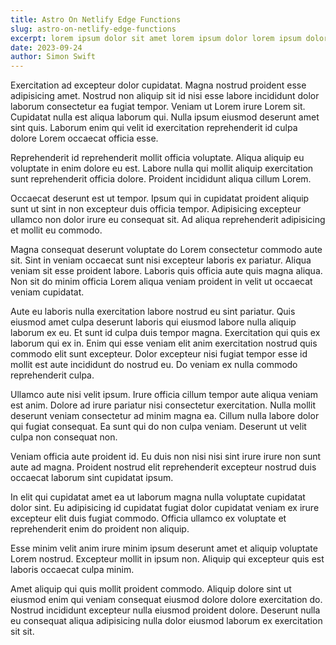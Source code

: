 ```yaml
---
title: Astro On Netlify Edge Functions
slug: astro-on-netlify-edge-functions
excerpt: lorem ipsum dolor sit amet lorem ipsum dolor lorem ipsum dolor lorem ipsum dolor lorem ipsum dolor lorem ipsum dolor lorem ipsum dolor lorem lorem ipsum dolor lorem ipsum dolor ips
date: 2023-09-24
author: Simon Swift
---
```


Exercitation ad excepteur dolor cupidatat. Magna nostrud proident esse adipisicing amet. Nostrud non aliquip sit id nisi esse labore incididunt dolor laborum consectetur ea fugiat tempor. Veniam ut Lorem irure Lorem sit. Cupidatat nulla est aliqua laborum qui. Nulla ipsum eiusmod deserunt amet sint quis. Laborum enim qui velit id exercitation reprehenderit id culpa dolore Lorem occaecat officia esse.

Reprehenderit id reprehenderit mollit officia voluptate. Aliqua aliquip eu voluptate in enim dolore eu est. Labore nulla qui mollit aliquip exercitation sunt reprehenderit officia dolore. Proident incididunt aliqua cillum Lorem.

Occaecat deserunt est ut tempor. Ipsum qui in cupidatat proident aliquip sunt ut sint in non excepteur duis officia tempor. Adipisicing excepteur ullamco non dolor irure eu consequat sit. Ad aliqua reprehenderit adipisicing et mollit eu commodo.

Magna consequat deserunt voluptate do Lorem consectetur commodo aute sit. Sint in veniam occaecat sunt nisi excepteur laboris ex pariatur. Aliqua veniam sit esse proident labore. Laboris quis officia aute quis magna aliqua. Non sit do minim officia Lorem aliqua veniam proident in velit ut occaecat veniam cupidatat.

Aute eu laboris nulla exercitation labore nostrud eu sint pariatur. Quis eiusmod amet culpa deserunt laboris qui eiusmod labore nulla aliquip laborum ex eu. Et sunt id culpa duis tempor magna. Exercitation qui quis ex laborum qui ex in. Enim qui esse veniam elit anim exercitation nostrud quis commodo elit sunt excepteur. Dolor excepteur nisi fugiat tempor esse id mollit est aute incididunt do nostrud eu. Do veniam ex nulla commodo reprehenderit culpa.

Ullamco aute nisi velit ipsum. Irure officia cillum tempor aute aliqua veniam est anim. Dolore ad irure pariatur nisi consectetur exercitation. Nulla mollit deserunt veniam consectetur ad minim magna ea. Cillum nulla labore dolor qui fugiat consequat. Ea sunt qui do non culpa veniam. Deserunt ut velit culpa non consequat non.

Veniam officia aute proident id. Eu duis non nisi nisi sint irure irure non sunt aute ad magna. Proident nostrud elit reprehenderit excepteur nostrud duis occaecat laborum sint cupidatat ipsum.

In elit qui cupidatat amet ea ut laborum magna nulla voluptate cupidatat dolor sint. Eu adipisicing id cupidatat fugiat dolor cupidatat veniam ex irure excepteur elit duis fugiat commodo. Officia ullamco ex voluptate et reprehenderit enim do proident non aliquip.

Esse minim velit anim irure minim ipsum deserunt amet et aliquip voluptate Lorem nostrud. Excepteur mollit in ipsum non. Aliquip qui excepteur quis est laboris occaecat culpa minim.

Amet aliquip qui quis mollit proident commodo. Aliquip dolore sint ut eiusmod enim qui veniam consequat eiusmod dolore dolore exercitation do. Nostrud incididunt excepteur nulla eiusmod proident dolore. Deserunt nulla eu consequat aliqua adipisicing nulla dolor eiusmod laborum ex exercitation sit sit.
